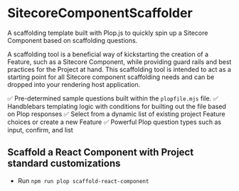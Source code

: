 # SitecoreComponentScaffolder
A scaffolding template built with Plop.js to quickly spin up a Sitecore Component based on scaffolding questions.

A scaffolding tool is a beneficial way of kickstarting the creation of a Feature, such as a Sitecore Component, while providing guard rails and best practices for the Project at hand. This scaffolding tool is intended to act as a starting point for all Sitecore component scaffolding needs and can be dropped into your rendering host application.

✅ Pre-determined sample questions built within the `plopfile.mjs` file.
✅ Handblebars templating logic with conditions for builting out the file based on Plop responses
✅ Select from a dynamic list of existing project Feature choices or create a new Feature
✅ Powerful Plop question types such as input, confirm, and list


## Scaffold a React Component with Project standard customizations
- Run `npm run plop scaffold-react-component`